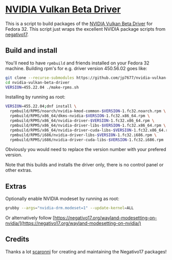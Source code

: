 # [NVIDIA Vulkan Beta Driver](https://github.com/jp7677/nvidia-vulkan-beta-driver)

This is a script to build packages of the [NVIDIA Vulkan Beta Driver](https://developer.nvidia.com/vulkan-driver) for Fedora 32. This script just wraps the excellent NVIDIA package scripts from [negativo17](https://negativo17.org/).

## Build and install

You'll need to have `rpmbuild` and friends installed on your Fedora 32 machine. Building rpm's for e.g. driver version 450.56.02 goes like:

```bash
git clone --recurse-submodules https://github.com/jp7677/nvidia-vulkan-beta-driver
cd nvidia-vulkan-beta-driver
VERSION=455.22.04 ./make-rpms.sh
```

Installing by running as root:

```bash
VERSION=455.22.04;dnf install \
  rpmbuild/RPMS/noarch/nvidia-kmod-common-$VERSION-1.fc32.noarch.rpm \
  rpmbuild/RPMS/x86_64/dkms-nvidia-$VERSION-1.fc32.x86_64.rpm \
  rpmbuild/RPMS/x86_64/nvidia-driver-$VERSION-1.fc32.x86_64.rpm \
  rpmbuild/RPMS/x86_64/nvidia-driver-libs-$VERSION-1.fc32.x86_64.rpm \
  rpmbuild/RPMS/x86_64/nvidia-driver-cuda-libs-$VERSION-1.fc32.x86_64.rpm \
  rpmbuild/RPMS/i686/nvidia-driver-libs-$VERSION-1.fc32.i686.rpm \
  rpmbuild/RPMS/i686/nvidia-driver-cuda-libs-$VERSION-1.fc32.i686.rpm
```

Obviously you would need to replace the version number with your prefered version.

Note that this builds and installs the driver only, there is no control panel or other extras.

## Extras

Optionally enable NVIDIA modeset by running as root:

```bash
grubby --args="nvidia-drm.modeset=1" --update-kernel=ALL
```

Or alternatively follow [https://negativo17.org/wayland-modesetting-on-nvidia/](https://negativo17.org/wayland-modesetting-on-nvidia/)

## Credits

Thanks a lot [scaronni](https://github.com/scaronni) for creating and maintaining the Negativo17 packages!
